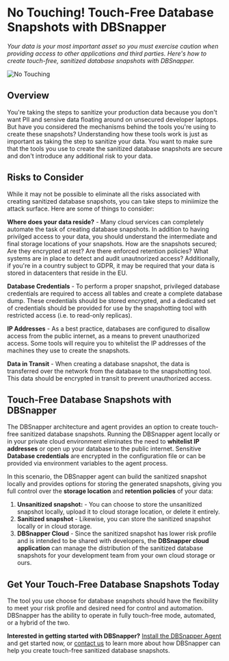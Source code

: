 # No Touching! Touch-Free Database Snapshots with DBSnapper

_Your data is your most important asset so you must exercise caution when providing access to other applications and third parties. Here's how to create touch-free, sanitized database snapshots with DBSnapper._

![No Touching](/static/no-touching-bluth.jpg)

## Overview

You're taking the steps to sanitize your production data because you don't want PII and sensive data floating around on unsecured developer laptops. But have you considered the mechanisms behind the tools you're using to create these snapshots?  Understanding how these tools work is just as important as taking the step to sanitize your data. You want to make sure that the tools you use to create the sanitized database snapshots are secure and don't introduce any additional risk to your data.

## Risks to Consider

While it may not be possible to eliminate all the risks associated with creating sanitized database snapshots, you can take steps to miniimize the attack surface. Here are some of things to consider:

**Where does your data reside?** - Many cloud services can completely automate the task of creating database snapshots. In addition to having privilged access to your data, you should understand the intermediate and final storage locations of your snapshots. How are the snapshots secured; Are they encrypted at rest? Are there enforced retention policies? What systems are in place to detect and audit unautnorized access? Additionally, if you're in a country subject to GDPR, it may be required that your data is stored in datacenters that reside in the EU.

**Database Credentials** - To perform a proper snapshot, privileged database credentials are required to access all tables and create a complete database dump. These credentials should be stored encrypted, and a dedicated set of credentials should be provided for use by the snapshotting tool with restricted access (i.e. to read-only replicas).

**IP Addresses** - As a best practice, databases are configured to disallow access from the public internet, as a means to prevent unauthorized access. Some tools will require you to whitelist the IP addresses of the machines they use to create the snapshots. 

**Data in Transit** - When creating a database snapshot, the data is transferred over the network from the database to the snapshotting tool. This data should be encrypted in transit to prevent unauthorized access.

## Touch-Free Database Snapshots with DBSnapper

The DBSnapper architecture and agent provides an option to create touch-free sanitized database snapshots. Running the DBSnapper agent locally or in your private cloud environment eliminates the need to **whitelist IP addresses** or open up your database to the public internet. Sensitive **Database credentials** are encrypted in the configuration file or can be provided via environment variables to the agent process.

In this scenario, the DBSnapper agent can build the sanitized snapshot locally and provides options for storing the generated snapshots, giving you full control over the **storage location** and **retention policies** of your data:

1. **Unsanitized snapshot:** - You can choose to store the unsanitized snapshot locally, upload it to cloud storage location, or delete it entirely. 
2. **Sanitized snapshot** - Likewise, you can store the sanitized snapshot locally or in cloud storage. 
3. **DBSnapper Cloud** - Since the sanitized snapshot has lower risk profile and is intended to be shared with developers, the **DBSnapper cloud application** can manage the distribution of the sanitized database snapshots for your development team from your own cloud storage or ours.

## Get Your Touch-Free Database Snapshots Today

The tool you use choose for database snapshots should have the flexibility to meet your risk profile and desired need for control and automation. DBSnapper has the ability to operate in fully touch-free mode, automated, or a hybrid of the two. 

**Interested in getting started with DBSnapper?** [Install the DBSnapper Agent](https://docs.dbsnapper.com/installation/) and get started now, or [contact us](mailto:contact@dbsnapper.com) to learn more about how DBSnapper can help you create touch-free sanitized database snapshots.